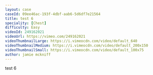 ```yaml
---
layout: case
caseId: 09ee46ac-193f-4dbf-aab6-5d6df7e21564
title: test 6
speciality: [Chest]
difficulty: Easy
videoId: 249162021
videoUrl: https://vimeo.com/249162021
videoThumbnailLarge: https://i.vimeocdn.com/video/default_640
videoThumbnailMedium: https://i.vimeocdn.com/video/default_200x150
videoThumbnailSmall: https://i.vimeocdn.com/video/default_100x75
author: jamie mckniff
---
```


test 6&nbsp;